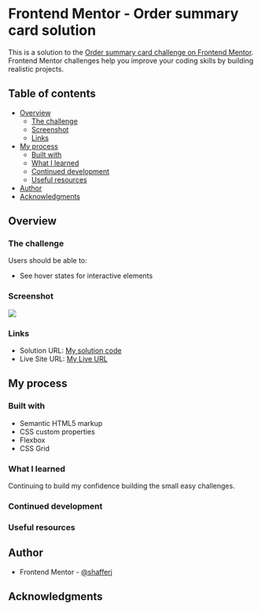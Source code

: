 # Frontend Mentor - Order summary card solution

This is a solution to the [Order summary card challenge on Frontend Mentor](https://www.frontendmentor.io/challenges/order-summary-component-QlPmajDUj). Frontend Mentor challenges help you improve your coding skills by building realistic projects. 

## Table of contents

- [Overview](#overview)
  - [The challenge](#the-challenge)
  - [Screenshot](#screenshot)
  - [Links](#links)
- [My process](#my-process)
  - [Built with](#built-with)
  - [What I learned](#what-i-learned)
  - [Continued development](#continued-development)
  - [Useful resources](#useful-resources)
- [Author](#author)
- [Acknowledgments](#acknowledgments)


## Overview

### The challenge

Users should be able to:

- See hover states for interactive elements

### Screenshot

![](./screenshot.jpg)



### Links

- Solution URL: [My solution code](https://github.com/shafferj8/order-summary-component)
- Live Site URL: [My Live URL](https://shafferj8.github.io/order-summary-component/)

## My process

### Built with

- Semantic HTML5 markup
- CSS custom properties
- Flexbox
- CSS Grid



### What I learned

Continuing to build my confidence building the small easy challenges.

### Continued development



### Useful resources



## Author

- Frontend Mentor - [@shafferj](https://www.frontendmentor.io/profile/shafferj8)


## Acknowledgments


